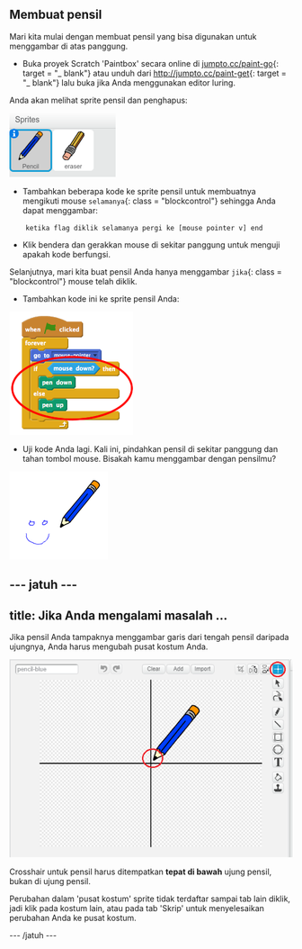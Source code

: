 ## Membuat pensil

Mari kita mulai dengan membuat pensil yang bisa digunakan untuk menggambar di atas panggung.

+ Buka proyek Scratch 'Paintbox' secara online di [jumpto.cc/paint-go](http://jumpto.cc/paint-go){: target = "_ blank"} atau unduh dari <http://jumpto.cc/paint-get>{: target = "_ blank"} lalu buka jika Anda menggunakan editor luring.

Anda akan melihat sprite pensil dan penghapus:

![tangkapan layar](images/paint-starter.png)

+ Tambahkan beberapa kode ke sprite pensil untuk membuatnya mengikuti mouse `selamanya`{: class = "blockcontrol"} sehingga Anda dapat menggambar:

```blocks
    ketika flag diklik selamanya pergi ke [mouse pointer v] end
```

+ Klik bendera dan gerakkan mouse di sekitar panggung untuk menguji apakah kode berfungsi.

Selanjutnya, mari kita buat pensil Anda hanya menggambar `jika`{: class = "blockcontrol"} mouse telah diklik.

+ Tambahkan kode ini ke sprite pensil Anda:

![tangkapan layar](images/paint-pencil-draw-code.png)

+ Uji kode Anda lagi. Kali ini, pindahkan pensil di sekitar panggung dan tahan tombol mouse. Bisakah kamu menggambar dengan pensilmu?

![tangkapan layar](images/paint-draw.png)

## \--- jatuh \---

## title: Jika Anda mengalami masalah ...

Jika pensil Anda tampaknya menggambar garis dari tengah pensil daripada ujungnya, Anda harus mengubah pusat kostum Anda.

![Pusat kostum](images/costume-center.png)

Crosshair untuk pensil harus ditempatkan **tepat di bawah** ujung pensil, bukan di ujung pensil.

Perubahan dalam 'pusat kostum' sprite tidak terdaftar sampai tab lain diklik, jadi klik pada kostum lain, atau pada tab 'Skrip' untuk menyelesaikan perubahan Anda ke pusat kostum.

\--- /jatuh \---